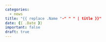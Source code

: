 ```yaml
---
categories:
  - news
title: "{{ replace .Name "-" " " | title }}"
date: {{ .Date }}
important: false
draft: true
---
```


